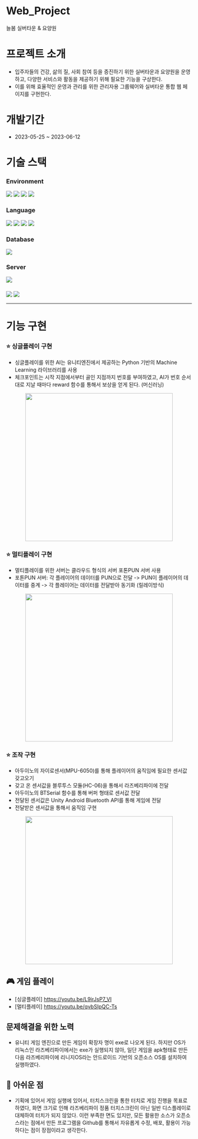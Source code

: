# Web_Project
늘봄 실버타운 & 요양원

# 프로젝트 소개
- 입주자들의 건강, 삶의 질, 사회 참여 등을 증진하기 위한 실버타운과 요양원을 운영
하고, 다양한 서비스와 활동을 제공하기 위해 필요한 기능을 구상한다.
- 이를 위해 효율적인 운영과 관리를 위한 관리자용 그룹웨어와 실버타운 통합 웹 페이지를 구현한다.

# 개발기간
- 2023-05-25 ~ 2023-06-12

# 기술 스택
### Environment
<img src="https://img.shields.io/badge/Eclipse IDE-2c2255?style=for-the-badge&logo=EclipseIDE&logoColor=white"/> <img src="https://img.shields.io/badge/Github-181717?style=for-the-badge&logo=Github&logoColor=white"/> <img src="https://img.shields.io/badge/Git-f05032?style=for-the-badge&logo=Git&logoColor=white"/>
<img src="https://img.shields.io/badge/Visual Studio Code-007acc?style=for-the-badge&logo=VisualstudioCode&logoColor=white"/>

### Language
<img src="https://img.shields.io/badge/Java-007396?style=for-the-badge&logo=java&logoColor=white"/>  <img src="https://img.shields.io/badge/JavaScript-f7df1e?style=for-the-badge&logo=JavaScript&logoColor=white"/> <img src="https://img.shields.io/badge/HTML5-e34f26?style=for-the-badge&logo=HTML5&logoColor=white"/> <img src="https://img.shields.io/badge/CSS-1572b6?style=for-the-badge&logo=CSS3&logoColor=white"/> 

### Database
<img src="https://img.shields.io/badge/Oracle Database-f80000?style=for-the-badge&logo=Oracle&logoColor=white"/> 

### Server
<img src="https://img.shields.io/badge/Apache Tomcat-f8dc75?style=for-the-badge&logo=Apache Tomcat&logoColor=black"/> 

### 
<img src="https://img.shields.io/badge/Arduino-00979d?style=for-the-badge&logo=Arduino&logoColor=white"/> <img src="https://img.shields.io/badge/Raspberry Pi 4-a22846?style=for-the-badge&logo=RaspberryPi&logoColor=white"/> 

<hr>

# 기능 구현
### :star: 싱글플레이 구현

- 싱글플레이를 위한 AI는 유니티엔진에서 제공하는 Python 기반의 Machine Learning 라이브러리를 사용
- 체크포인트는 시작 지점에서부터 골인 지점까지 번호를 부여하였고, AI가 번호 순서대로 지날 때마다 reward 함수를 통해서 보상을 얻게 된다. (머신러닝)
<p align="center">
  <img src="https://github.com/daktae/RaspberryPI_Project/assets/66005780/7731601e-5781-4263-b8d5-f10e922bf50e" width="400">
</p>

### :star: 멀티플레이 구현
- 멀티플레이를 위한 서버는 클라우드 형식의 서버 포톤PUN 서버 사용
- 포톤PUN 서버: 각 플레이어의 데이터를 PUN으로 전달 -> PUN이 플레이어의 데이터를 중계 -> 각 플레이어는 데이터를 전달받아 동기화 (릴레이방식)
<p align="center">
  <img src="https://github.com/daktae/RaspberryPI_Project/assets/66005780/e47928ad-2d06-4e75-a796-ff556226dc4e" width="400">
</p>

### :star: 조작 구현
- 아두이노의 자이로센서(MPU-6050)를 통해 플레이어의 움직임에 필요한 센서값 갖고오기
- 갖고 온 센서값을 블루투스 모듈(HC-06)을 통해서 라즈베리파이에 전달
- 아두이노의 BTSerial 함수를 통해 버퍼 형태로 센서값 전달
- 전달된 센서값은  Unity Android Bluetooth API를 통해 게임에 전달
- 전달받은 센서값을 통해서 움직임 구현
<p align="center">
  <img src="https://github.com/daktae/RaspberryPI_Project/assets/66005780/99606fb0-9ec9-4591-8b07-3e954f2aac9f" width="400">
</p>

## :video_game: 게임 플레이
- [싱글플레이] https://youtu.be/L9irJsP7_VI
- [멀티플레이] https://youtu.be/qvbSIpQC-Ts

## 문제해결을 위한 노력
- 유니티 게임 엔진으로 만든 게임이 확장자 명이 exe로 나오게 된다. 하지만 OS가 리눅스인 라즈베리파이에서는 exe가 실행되지 않아, 일단 게임을 apk형태로 만든 다음 라즈베리파이에 리니지OS라는 안드로이드 기반의 오픈소스 OS를 설치하여 실행하였다.

## :memo: 아쉬운 점
- 기획에 있어서 게임 실행에 있어서, 터치스크린을 통한 터치로 게임 진행을 목표로 하였다, 화면 크기로 인해 라즈베리파이 정품 터치스크린이 아닌 일반 디스플레이로 대체하여 터치가 되지 않았다. 이런 부족한 면도 있지만, 모든 활용한 소스가 오픈소스라는 점에서 만든 프로그램을 Github를 통해서 자유롭게 수정, 배포, 활용이 가능하다는 점이 장점이라고 생각한다. 

